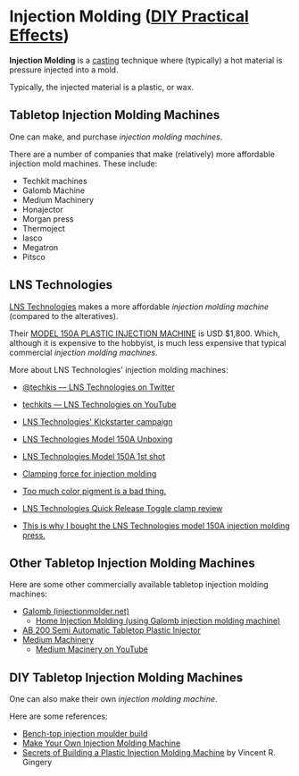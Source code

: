 # Injection Molding ([DIY Practical Effects](../../README.md))

**Injection Molding** is a [casting](../casting/README.md) technique where (typically) a hot material is pressure injected into a mold.

Typically, the injected material is a plastic, or wax.

## Tabletop Injection Molding Machines

One can make, and purchase _injection molding machines_.

There are a number of companies that make (relatively) more affordable injection mold machines.
These include:

* Techkit machines
* Galomb Machine
* Medium Machinery
* Honajector
* Morgan press
* Thermoject
* Iasco
* Megatron
* Pitsco

## LNS Technologies

[LNS Technologies](https://www.techkits.com/) makes a more affordable _injection molding machine_ (compared to the alteratives).

Their [MODEL 150A PLASTIC INJECTION MACHINE](https://www.techkits.com/products/model-150a/) is USD $1,800.
Which, although it is expensive to the hobbyist, is much less expensive that typical commercial _injection molding machines_.

More about LNS Technologies' injection molding machines:

* [@techkis — LNS Technologies on Twitter](https://twitter.com/techkits)
* [techkits — LNS Technologies on YouTube](https://www.youtube.com/channel/UCPTqysc4ojrWqedYJ_5rKdw)
* [LNS Technologies' Kickstarter campaign](https://www.kickstarter.com/projects/210417487/bench-model-plastic-injection-machine)

* [LNS Technologies Model 150A Unboxing](https://youtu.be/GoIIUGcbw0o)
* [LNS Technologies Model 150A 1st shot](https://youtu.be/5_UnthpIA0w)
* [Clamping force for injection molding](https://youtu.be/frQ3TNdXjL8)
* [Too much color pigment is a bad thing.](https://youtu.be/NYWjeZ5aeoQ)
* [LNS Technologies Quick Release Toggle clamp review](https://youtu.be/HS9rrfiTolA)
* [This is why I bought the LNS Technologies model 150A injection molding press.](https://youtu.be/UXWZC6NcaGg)

## Other Tabletop Injection Molding Machines

Here are some other commercially available tabletop injection molding machines:

* [Galomb (injectionmolder.net)](https://www.injectionmolder.net/)
  * [Home Injection Molding (using Galomb injection molding machine)](https://www.instructables.com/id/Home-Injection-Molding/)
* [AB 200 Semi Automatic Tabletop Plastic Injector](https://youtu.be/ExLfM8JZaTU)
* [Medium Machinery](https://www.mediummachinery.com/)
  * [Medium Macinery on YouTube](https://www.youtube.com/channel/UCzLVq5wbm6A1oceAiOUK5uA)

## DIY Tabletop Injection Molding Machines

One can also make their own _injection molding machine_.

Here are some references:

* [Bench-top injection moulder build](https://youtu.be/nefLfhUaODM)
* [Make Your Own Injection Molding Machine](https://makezine.com/projects/make-41-tinkering-toys/diy-injection-molding/)
* [Secrets of Building a Plastic Injection Molding Machine](https://www.goodreads.com/book/show/1351973.Secrets_of_Building_a_Plastic_Injection_Molding_Machine) by Vincent R. Gingery
